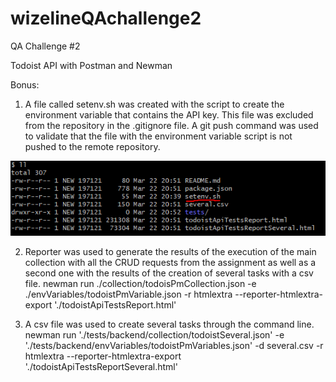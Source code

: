 # wizelineQAchallenge2
QA Challenge #2

Todoist API with Postman and Newman


Bonus:

1. A file called setenv.sh was created with the script to create the environment variable that contains the API key. This file was excluded from the repository in the .gitignore file. A git push command was used to validate that the file with the environment variable script is not pushed to the remote repository.
<img src="https://github.com/deuspaul/wizelineQAchallenge2/blob/main/media/WizelineGitEnvVar.PNG" alt="API key script">

2. Reporter was used to generate the results of the execution of the main collection with all the CRUD requests from the assignment as well as a second one with the results of the creation of several tasks with a csv file.
newman run ./collection/todoisPmCollection.json -e ./envVariables/todoistPmVariable.json -r htmlextra 
--reporter-htmlextra-export './todoistApiTestsReport.html'

3. A csv file was used to create several tasks through the command line.
newman run './tests/backend/collection/todoistSeveral.json' -e './tests/backend/envVariables/todoistPmVariables.json' -d several.csv -r htmlextra --reporter-htmlextra-export './todoistApiTestsReportSeveral.html'

